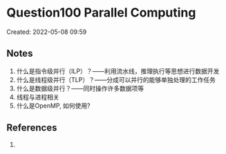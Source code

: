 # Question100 Parallel Computing

Created: 2022-05-08 09:59

## Notes

1. 什么是指令级并行（ILP）？——利用流水线，推理执行等思想进行数据开发
2. 什么是线程级并行（TLP）？——分成可以并行的能够单独处理的工作任务
3. 什么是数据级并行？——同时操作许多数据项等
4. 线程与进程相关
5. 什么是OpenMP, 如何使用?

## References

1.
